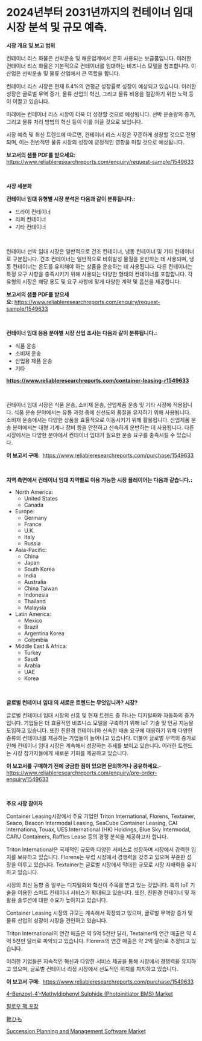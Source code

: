 <p><h1>2024년부터 2031년까지의 컨테이너 임대 시장 분석 및 규모 예측.</h1></p><p><strong>시장 개요 및 보고 범위</strong></p>
<p><p>컨테이너 리스 화물은 선박운송 및 해운업계에서 흔히 사용되는 보급품입니다. 이러한 컨테이너 리스 화물은 기본적으로 컨테이너를 임대하는 비즈니스 모델을 참조합니다. 이 산업은 선박운송 및 물류 산업에서 큰 역할을 합니다.</p><p>컨테이너 리스 시장은 현재 6.4%의 연평균 성장률로 성장이 예상되고 있습니다. 이러한 성장은 글로벌 무역 증가, 물류 산업의 혁신, 그리고 물류 비용을 절감하기 위한 노력 등이 이끌고 있습니다.</p><p>미래에는 컨테이너 리스 시장이 더욱 더 성장할 것으로 예상됩니다. 선박 운송량의 증가, 그리고 물류 처리 방법의 혁신 등이 이를 이끌 것으로 보입니다.</p><p>시장 예측 및 최신 트렌드에 따르면, 컨테이너 리스 시장은 꾸준하게 성장할 것으로 전망되며, 이는 전반적인 물류 시장의 성장에 긍정적인 영향을 미칠 것으로 예상됩니다.</p></p>
<p><strong>보고서의 샘플 PDF를 받으세요:</strong> <a href="https://www.reliableresearchreports.com/enquiry/request-sample/1549633">https://www.reliableresearchreports.com/enquiry/request-sample/1549633</a></p>
<p>&nbsp;</p>
<p><strong>시장 세분화</strong></p>
<p><strong>컨테이너 임대 유형별 시장 분석은 다음과 같이 분류됩니다.:</strong></p>
<p><ul><li>드라이 컨테이너</li><li>리퍼 컨테이너</li><li>기타 컨테이너</li></ul></p>
<p>&nbsp;</p>
<p><p>컨테이너 선박 임대 시장은 일반적으로 건조 컨테이너, 냉동 컨테이너 및 기타 컨테이너로 구분됩니다. 건조 컨테이너는 일반적으로 비휘발성 물질을 운반하는 데 사용되며, 냉동 컨테이너는 온도를 유지해야 하는 상품을 운송하는 데 사용됩니다. 다른 컨테이너는 특정 요구 사항을 충족시키기 위해 사용되는 다양한 형태의 컨테이너를 포함합니다. 각 유형의 시장은 해당 용도 및 요구 사항에 맞게 다양한 계약 및 옵션을 제공합니다.</p></p>
<p><strong>보고서의 샘플 PDF를 받으세요:</strong>&nbsp;<a href="https://www.reliableresearchreports.com/enquiry/request-sample/1549633">https://www.reliableresearchreports.com/enquiry/request-sample/1549633</a></p>
<p>&nbsp;</p>
<p><strong> 컨테이너 임대 응용 분야별 시장 산업 조사는 다음과 같이 분류됩니다.:</strong></p>
<p><ul><li>식품 운송</li><li>소비재 운송</li><li>산업용 제품 운송</li><li>기타</li></ul></p>
<p><strong><a href="https://www.reliableresearchreports.com/container-leasing-r1549633">https://www.reliableresearchreports.com/container-leasing-r1549633</a></strong></p>
<p>&nbsp;</p>
<p><p>컨테이너 임대 시장은 식품 운송, 소비재 운송, 산업제품 운송 및 기타 시장에 적용됩니다. 식품 운송 분야에서는 유통 과정 중에 신선도와 품질을 유지하기 위해 사용됩니다. 소비재 운송에서는 다양한 상품을 효율적으로 이동시키기 위해 활용됩니다. 산업제품 운송 분야에서는 대형 기계나 장비 등을 안전하고 신속하게 운반하는 데 사용됩니다. 다른 시장에서는 다양한 분야에서 컨테이너 임대가 필요한 운송 요구를 충족시킬 수 있습니다.</p></p>
<p><strong>이 보고서 구매:</strong>&nbsp; <a href="https://www.reliableresearchreports.com/purchase/1549633">https://www.reliableresearchreports.com/purchase/1549633</a></p>
<p>&nbsp;</p>
<p><strong>지역 측면에서 컨테이너 임대 지역별로 이용 가능한 시장 플레이어는 다음과 같습니다.:</strong></p>
<p><ul>
    <li>
        North America:
        <ul>
            <li>United States</li>
            <li>Canada</li>
        </ul>
    </li>
    <li>
        Europe:
        <ul>
            <li>Germany</li>
            <li>France</li>
            <li>U.K.</li>
            <li>Italy</li>
            <li>Russia</li>
        </ul>
    </li>
    <li>
        Asia-Pacific:
        <ul>
            <li>China</li>
            <li>Japan</li>
            <li>South Korea</li>
            <li>India</li>
            <li>Australia</li>
            <li>China Taiwan</li>
            <li>Indonesia</li>
            <li>Thailand</li>
            <li>Malaysia</li>
        </ul>
    </li>
    <li>
        Latin America:
        <ul>
            <li>Mexico</li>
            <li>Brazil</li>
            <li>Argentina Korea</li>
            <li>Colombia</li>
        </ul>
    </li>
    <li>
        Middle East & Africa:
        <ul>
            <li>Turkey</li>
            <li>Saudi</li>
            <li>Arabia</li>
            <li>UAE</li>
            <li>Korea</li>
        </ul>
    </li>
    </ul></p>
<p>&nbsp;</p>
<p><strong>글로벌 컨테이너 임대 의 새로운 트렌드는 무엇입니까? 시장?</strong></p>
<p><p>글로벌 컨테이너 임대 시장의 신흥 및 현재 트렌드 중 하나는 디지털화와 자동화의 증가입니다. 기업들은 더 효율적인 비즈니스 모델을 구축하기 위해 IoT 기술 및 인공 지능을 도입하고 있습니다. 또한 친환경 컨테이너와 신속한 배송 요구에 대응하기 위해 다양한 종류의 컨테이너를 제공하는 기업들이 늘어나고 있습니다. 더불어 글로벌 무역의 증가로 인해 컨테이너 임대 시장은 계속해서 성장하는 추세를 보이고 있습니다. 이러한 트렌드는 시장 참가자들에게 새로운 기회를 제공하고 있습니다.</p></p>
<p><strong>이 보고서를 구매하기 전에 궁금한 점이 있으면 문의하거나 공유하세요.</strong>- <a href="https://www.reliableresearchreports.com/enquiry/pre-order-enquiry/1549633">https://www.reliableresearchreports.com/enquiry/pre-order-enquiry/1549633</a></p>
<p>&nbsp;</p>
<p><strong>주요 시장 참여자</strong></p>
<p><p>Container Leasing시장에서 주요 기업인 Triton International, Florens, Textainer, Seaco, Beacon Intermodal Leasing, SeaCube Container Leasing, CAI Internationa, Touax, UES International (HK) Holdings, Blue Sky Intermodal, CARU Containers, Raffles Lease 등의 경쟁 분석을 제공하고자 합니다. </p><p>Triton International은 국제적인 규모와 다양한 서비스로 성장하며 시장에서 강력한 입지를 보유하고 있습니다. Florens는 유럽 시장에서 경쟁력을 갖추고 있으며 꾸준한 성장을 이루고 있습니다. Textainer는 글로벌 시장에서 막대한 규모로 시장 지배력을 유지하고 있습니다. </p><p>시장의 최신 동향 중 일부는 디지털화와 혁신이 주목을 받고 있는 것입니다. 특히 IoT 기술을 이용한 스마트 컨테이너 서비스가 확대되고 있습니다. 또한, 친환경 컨테이너 및 재활용 솔루션에 대한 수요가 높아지고 있습니다. </p><p>Container Leasing 시장의 규모는 계속해서 확장되고 있으며, 글로벌 무역량 증가 및 물류 산업의 성장이 시장을 견인하고 있습니다. </p><p>Triton International의 연간 매출은 약 5억 5천만 달러, Textainer의 연간 매출은 약 4억 5천만 달러로 파악되고 있습니다. Florens의 연간 매출은 약 2억 달러로 추정되고 있습니다. </p><p>이러한 기업들은 지속적인 혁신과 다양한 서비스 제공을 통해 시장에서 경쟁력을 유지하고 있으며, 글로벌 컨테이너 리징 시장에서 선도적인 위치를 차지하고 있습니다.</p></p>
<p><strong>이 보고서 구매:</strong>&nbsp;&nbsp;<a href="https://www.reliableresearchreports.com/purchase/1549633">https://www.reliableresearchreports.com/purchase/1549633</a></p>
<p><p><a href="https://www.linkedin.com/pulse/4-benzoyl-4rsquo-methyldiphenyl-sulphide-photoinitiator-bms-9b3qe?trackingId=XuZaowEIW8Zbq%2BmUzLWj8A%3D%3D">4-Benzoyl-4’-Methyldiphenyl Sulphide (Photoinitiator BMS) Market</a></p><p><a href="https://medium.com/@earnesteidenreichja/%EB%B2%A0%EA%B0%9C-%ED%8C%A9-%ED%8F%AC%EC%9E%A5-%EC%8B%9C%EC%9E%A5-%EC%A0%84%EB%A7%9D-%EC%82%B0%EC%97%85-%EA%B0%9C%EC%9A%94-%EB%B0%8F-%EC%98%88%EC%B8%A1-2024%EB%85%84%EB%B6%80%ED%84%B0-2031%EB%85%84%EA%B9%8C%EC%A7%80-df98380f7d33">필로우 팩 포장</a></p><p><a href="https://medium.com/@jasoniller59/%E3%82%B7%E3%83%A5%E3%83%BC%E3%83%AC%E3%83%BC%E3%82%B9-%E3%83%9E%E3%83%BC%E3%82%B1%E3%83%83%E3%83%88-2031%E5%B9%B4%E3%81%BE%E3%81%A7%E3%81%AE%E6%88%90%E5%8A%9F%E3%81%99%E3%82%8B%E3%83%93%E3%82%B8%E3%83%8D%E3%82%B9%E6%88%A6%E7%95%A5%E3%81%AE%E9%8D%B5-1dc646fc8912">靴ひも</a></p><p><a href="https://www.linkedin.com/pulse/succession-planning-management-software-market-size-fygtc?trackingId=47ha8RA8CsUym9r3pyeduw%3D%3D">Succession Planning and Management Software Market</a></p></p>